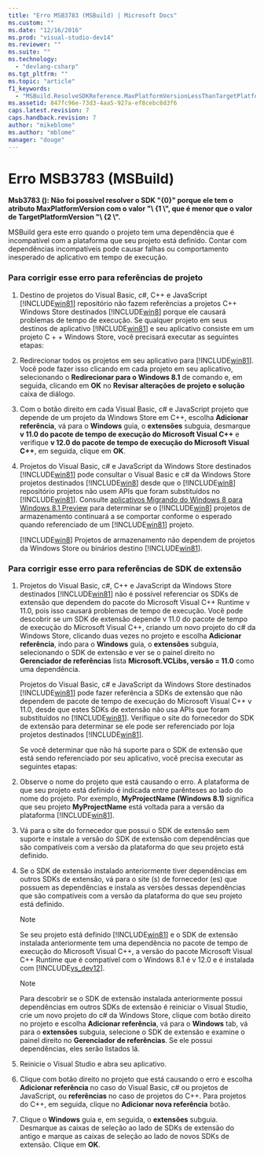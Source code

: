 ```yaml
---
title: "Erro MSB3783 (MSBuild) | Microsoft Docs"
ms.custom: ""
ms.date: "12/16/2016"
ms.prod: "visual-studio-dev14"
ms.reviewer: ""
ms.suite: ""
ms.technology: 
  - "devlang-csharp"
ms.tgt_pltfrm: ""
ms.topic: "article"
f1_keywords: 
  - "MSBuild.ResolveSDKReference.MaxPlatformVersionLessThanTargetPlatformVersion"
ms.assetid: 847fc96e-73d3-4aa5-927a-ef8cebc8d3f6
caps.latest.revision: 7
caps.handback.revision: 7
author: "mikeblome"
ms.author: "mblome"
manager: "douge"
---
```

# Erro MSB3783 (MSBuild)
**Msb3783 \(\): Não foi possível resolver o SDK "{0}" porque ele tem o atributo MaxPlatformVersion com o valor "\\ {1 \\", que é menor que o valor de TargetPlatformVersion "\\ {2 \\".**  
  
 MSBuild gera este erro quando o projeto tem uma dependência que é incompatível com a plataforma que seu projeto está definido. Contar com dependências incompatíveis pode causar falhas ou comportamento inesperado de aplicativo em tempo de execução.  
  
### Para corrigir esse erro para referências de projeto  
  
1.  Destino de projetos do Visual Basic, c\#, C\+\+ e JavaScript [!INCLUDE[win81](../debugger/includes/win81_md.md)] repositório não fazem referências a projetos C\+\+ Windows Store destinados [!INCLUDE[win8](../debugger/includes/win8_md.md)] porque ele causará problemas de tempo de execução. Se qualquer projeto em seus destinos de aplicativo [!INCLUDE[win81](../debugger/includes/win81_md.md)] e seu aplicativo consiste em um projeto C \+ \+ Windows Store, você precisará executar as seguintes etapas:  
  
2.  Redirecionar todos os projetos em seu aplicativo para [!INCLUDE[win81](../debugger/includes/win81_md.md)]. Você pode fazer isso clicando em cada projeto em seu aplicativo, selecionando o **Redirecionar para o Windows 8.1** de comando e, em seguida, clicando em **OK** no **Revisar alterações de projeto e solução** caixa de diálogo.  
  
3.  Com o botão direito em cada Visual Basic, c\# e JavaScript projeto que depende de um projeto da Windows Store em C\+\+, escolha **Adicionar referência**, vá para o **Windows** guia, o **extensões** subguia, desmarque **v 11.0 do pacote de tempo de execução do Microsoft Visual C\+\+** e verifique **v 12.0 do pacote de tempo de execução do Microsoft Visual C\+\+**, em seguida, clique em **OK**.  
  
4.  Projetos do Visual Basic, c\# e JavaScript da Windows Store destinados [!INCLUDE[win81](../debugger/includes/win81_md.md)] pode consultar o Visual Basic e c\# da Windows Store projetos destinados [!INCLUDE[win8](../debugger/includes/win8_md.md)] desde que o [!INCLUDE[win8](../debugger/includes/win8_md.md)] repositório projetos não usem APIs que foram substituídos no [!INCLUDE[win81](../debugger/includes/win81_md.md)]. Consulte [aplicativos Migrando do Windows 8 para Windows 8.1 Preview](http://msdn.microsoft.com/library/windows/apps/dn263113.aspx) para determinar se o [!INCLUDE[win8](../debugger/includes/win8_md.md)] projetos de armazenamento continuará a se comportar conforme o esperado quando referenciado de um [!INCLUDE[win81](../debugger/includes/win81_md.md)] projeto.  
  
     [!INCLUDE[win8](../debugger/includes/win8_md.md)] Projetos de armazenamento não dependem de projetos da Windows Store ou binários destino [!INCLUDE[win81](../debugger/includes/win81_md.md)].  
  
### Para corrigir esse erro para referências de SDK de extensão  
  
1.  Projetos do Visual Basic, c\#, C\+\+ e JavaScript da Windows Store destinados [!INCLUDE[win81](../debugger/includes/win81_md.md)] não é possível referenciar os SDKs de extensão que dependem do pacote do Microsoft Visual C\+\+ Runtime v 11.0, pois isso causará problemas de tempo de execução. Você pode descobrir se um SDK de extensão depende v 11.0 do pacote de tempo de execução do Microsoft Visual C\+\+, criando um novo projeto do c\# da Windows Store, clicando duas vezes no projeto e escolha **Adicionar referência**, indo para o **Windows** guia, o **extensões** subguia, selecionando o SDK de extensão e ver se o painel direito no **Gerenciador de referências** lista **Microsoft.VCLibs, versão \= 11.0** como uma dependência.  
  
     Projetos do Visual Basic, c\# e JavaScript da Windows Store destinados [!INCLUDE[win81](../debugger/includes/win81_md.md)] pode fazer referência a SDKs de extensão que não dependem de pacote de tempo de execução do Microsoft Visual C\+\+ v 11.0, desde que estes SDKs de extensão não usa APIs que foram substituídos no [!INCLUDE[win81](../debugger/includes/win81_md.md)]. Verifique o site do fornecedor do SDK de extensão para determinar se ele pode ser referenciado por loja projetos destinados [!INCLUDE[win81](../debugger/includes/win81_md.md)].  
  
     Se você determinar que não há suporte para o SDK de extensão que está sendo referenciado por seu aplicativo, você precisa executar as seguintes etapas:  
  
2.  Observe o nome do projeto que está causando o erro. A plataforma de que seu projeto está definido é indicada entre parênteses ao lado do nome do projeto. Por exemplo, **MyProjectName \(Windows 8.1\)** significa que seu projeto **MyProjectName** está voltada para a versão da plataforma [!INCLUDE[win81](../debugger/includes/win81_md.md)].  
  
3.  Vá para o site do fornecedor que possui o SDK de extensão sem suporte e instale a versão do SDK de extensão com dependências que são compatíveis com a versão da plataforma do que seu projeto está definido.  
  
4.  Se o SDK de extensão instalado anteriormente tiver dependências em outros SDKs de extensão, vá para o site \(s\) de fornecedor \(es\) que possuem as dependências e instala as versões dessas dependências que são compatíveis com a versão da plataforma do que seu projeto está definido.  
  
    > [!NOTE]
    >  Se seu projeto está definido [!INCLUDE[win81](../debugger/includes/win81_md.md)] e o SDK de extensão instalada anteriormente tem uma dependência no pacote de tempo de execução do Microsoft Visual C\+\+, a versão do pacote Microsoft Visual C\+\+ Runtime que é compatível com o Windows 8.1 é v 12.0 e é instalada com [!INCLUDE[vs_dev12](../data-tools/includes/vs_dev12_md.md)].  
  
    > [!NOTE]
    >  Para descobrir se o SDK de extensão instalada anteriormente possui dependências em outros SDKs de extensão é reiniciar o Visual Studio, crie um novo projeto do c\# da Windows Store, clique com botão direito no projeto e escolha **Adicionar referência**, vá para o **Windows** tab, vá para o **extensões** subguia, selecione o SDK de extensão e examine o painel direito no **Gerenciador de referências**. Se ele possui dependências, eles serão listados lá.  
  
5.  Reinicie o Visual Studio e abra seu aplicativo.  
  
6.  Clique com botão direito no projeto que está causando o erro e escolha **Adicionar referência** no caso do Visual Basic, c\# ou projetos de JavaScript, ou **referências** no caso de projetos do C\+\+. Para projetos do C\+\+, em seguida, clique no **Adicionar nova referência** botão.  
  
7.  Clique o **Windows** guia e, em seguida, o **extensões** subguia. Desmarque as caixas de seleção ao lado de SDKs de extensão do antigo e marque as caixas de seleção ao lado de novos SDKs de extensão. Clique em **OK**.